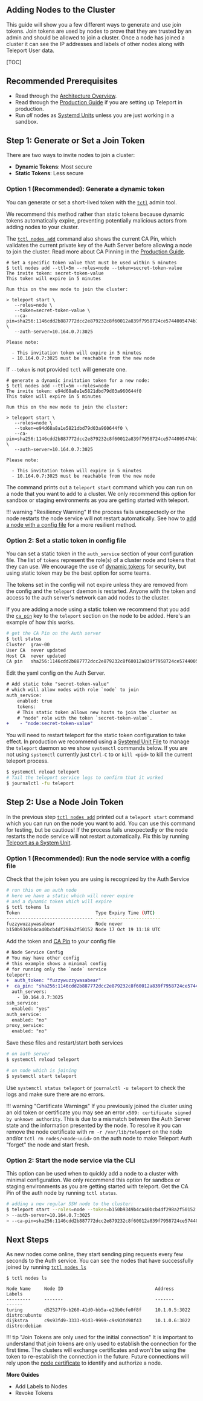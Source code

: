 ## Adding Nodes to the Cluster

This guide will show you a few different ways to generate and use join tokens.
Join tokens are used by nodes to prove that they are trusted by an admin and
should be allowed to join a cluster. Once a node has joined a cluster it can
see the IP addresses and labels of other nodes along with Teleport User data.

[TOC]

## Recommended Prerequisites

* Read through the [Architecture Overview](../architecture/overview).
* Read through the [Production Guide](./production) if you are setting up
Teleport in production.
* Run _all_ nodes as [Systemd Units](./production/#systemd-unit-file) unless you
are just working in a sandbox.

## Step 1: Generate or Set a Join Token

There are two ways to invite nodes to join a cluster:

* **Dynamic Tokens**: Most secure
* **Static Tokens**: Less secure

### Option 1 (Recommended): Generate a dynamic token

You can generate or set a short-lived token with the
[`tctl`](../cli-docs/#tctl) admin tool.

We recommend this method rather than static tokens because dynamic tokens
automatically expire, preventing potentially malicious actors from adding nodes
to your cluster.

The [`tctl nodes add`](../cli-docs/#tctl-nodes-add) command also shows the
current CA Pin, which validates the current private key of the Auth Server
before allowing a node to join the cluster. Read more about CA Pinning in the
[Production Guide](./production/#ca-pinning).

```bsh
# Set a specific token value that must be used within 5 minutes
$ tctl nodes add --ttl=5m --roles=node --token=secret-token-value
The invite token: secret-token-value
This token will expire in 5 minutes

Run this on the new node to join the cluster:

> teleport start \
   --roles=node \
   --token=secret-token-value \
   --ca-pin=sha256:1146cdd2b887772dcc2e879232c8f60012a839f7958724ce5744005474b15b9d \
   --auth-server=10.164.0.7:3025

Please note:

  - This invitation token will expire in 5 minutes
  - 10.164.0.7:3025 must be reachable from the new node
```

If `--token` is not provided `tctl` will generate one.
```bsh
# generate a dynamic invitation token for a new node:
$ tctl nodes add --ttl=5m --roles=node
The invite token: e94d68a8a1e5821dbd79d03a960644f0
This token will expire in 5 minutes

Run this on the new node to join the cluster:

> teleport start \
   --roles=node \
   --token=e94d68a8a1e5821dbd79d03a960644f0 \
   --ca-pin=sha256:1146cdd2b887772dcc2e879232c8f60012a839f7958724ce5744005474b15b9d \
   --auth-server=10.164.0.7:3025

Please note:

  - This invitation token will expire in 5 minutes
  - 10.164.0.7:3025 must be reachable from the new node
```

The command prints out a `teleport start` command which you can run on a node
that you want to add to a cluster. We only recommend this option for sandbox or
staging environments as you are getting started with teleport.

!!! warning "Resiliency Warning"
    If the process fails unexpectedly or the node restarts the node service will not
    restart automatically. See how to [add a node with a config
    file](#option-1-recommended-run-the-node-service-with-a-config-file) for a more
    resilient method.

### Option 2: Set a static token in config file

You can set a static token in the `auth_service` section of your configuration
file. The list of `tokens` represent the role(s) of a cluster node and tokens
that they can use. We encourage the use of [dynamic tokens](#option-1-recommended-generate-a-dynamic-token) for security,
but using static token may be the best option for some teams.

The tokens set in the config will not expire unless they are removed from the
config and the `teleport` daemon is restarted. Anyone with the token and access
to the auth server's network can add nodes to the cluster.

If you are adding a node using a static token we recommend that you add the
[`ca_pin`](./production/#ca-pinning) key to the `teleport` section on the node
to be added. Here's an example of how this works.

```bash
# get the CA Pin on the Auth server
$ tctl status
Cluster  grav-00
User CA  never updated
Host CA  never updated
CA pin   sha256:1146cdd2b887772dcc2e879232c8f60012a839f7958724ce5744005474b15b9d
```

Edit the yaml config on the Auth Server.

```diff
# Add static toke "secret-token-value"
# which will allow nodes with role `node` to join
auth_service:
    enabled: true
    tokens:
    # This static token allows new hosts to join the cluster as
    # "node" role with the token `secret-token-value`.
+    - "node:secret-token-value"
```

You will need to restart teleport for the static token configuration to take
effect. In production we recommend using a [Systemd Unit File](./production) to
manage the `teleport` daemon so we show `systemctl` commands below. If you
are not using `systemctl` currently just `Ctrl-C` to or `kill <pid>` to
kill the current teleport process.

```bash
$ systemctl reload teleport
# Tail the teleport service logs to confirm that it worked
$ journalctl -fu teleport
```

<!-- TODO Add Node Behind NAT -->

## Step 2: Use a Node Join Token

In the previous step [`tctl nodes add`](../cli-docs/#tctl-nodes-add) printed out
a `teleport start` command which you can run on the node you want to add. You
can use this command for testing, but be cautious! If the process fails
unexpectedly or the node restarts the node service will not restart
automatically. Fix this by running [Teleport as a System
Unit](./production/#systemd-unit-file).

### Option 1 (Recommended): Run the node service with a config file

Check that the join token you are using is recognized by the Auth Service
```bash
# run this on an auth node
# here we have a static which will never expire
# and a dynamic token which will expire
$ tctl tokens ls
Token                            Type Expiry Time (UTC)
-------------------------------- ---- -------------------
fuzzywuzzywasabear               Node never
b150b9349b4ca40bcb4df298a2f50152 Node 17 Oct 19 11:18 UTC
```

Add the token and [CA Pin](../production/#ca-pinning) to your config file

```diff
# Node Service Config
# You may have other config
# this example shows a minimal config
# for running only the `node` service
teleport:
+  auth_token: "fuzzywuzzywasabear"
+  ca_pin: "sha256:1146cdd2b887772dcc2e879232c8f60012a839f7958724ce5744005474b15b9d"
  auth_servers:
    - 10.164.0.7:3025
ssh_service:
  enabled: "yes"
auth_service:
  enabled: "no"
proxy_service:
  enabled: "no"
```

Save these files and restart/start both services

```bash
# on auth server
$ systemctl reload teleport
```

```bash
# on node which is joining
$ systemctl start teleport
```

Use `systemctl status teleport` or `journalctl -u teleport` to check the logs
and make sure there are no errors.

!!! warning "Certificate Warnings"
    If you previously joined the cluster using an old token or certificate
    you may see an error `x509: certificate signed by unknown authority`.
    This is due to a mismatch between the Auth Server state and the information presented by the node. To resolve it you can remove the node certificate
    with `rm -r /var/lib/teleport` on the node and/or
    `tctl rm nodes/<node-uuid>` on the auth node to make Teleport Auth "forget"
    the node and start fresh.

### Option 2: Start the node service via the CLI

This option can be used when to quickly add a node to a cluster with minimal
configuration. We only recommend this option for sandbox or staging environments
as you are getting started with teleport. Get the CA Pin of the auth node by
running `tctl status`.

```bash
# adding a new regular SSH node to the cluster:
$ teleport start --roles=node --token=b150b9349b4ca40bcb4df298a2f50152
> --auth-server=10.164.0.7:3025
> --ca-pin=sha256:1146cdd2b887772dcc2e879232c8f60012a839f7958724ce5744005474b15b9d
```

## Next Steps

As new nodes come online, they start sending ping requests every few seconds
to the Auth service. You can see the nodes that have successfully joined
by running [`tctl nodes ls`](../cli-docs/#tctl-nodes-ls)

```bsh
$ tctl nodes ls

Node Name     Node ID                                  Address            Labels
---------     -------                                  -------            ------
turing        d52527f9-b260-41d0-bb5a-e23b0cfe0f8f     10.1.0.5:3022      distro:ubuntu
dijkstra      c9s93fd9-3333-91d3-9999-c9s93fd98f43     10.1.0.6:3022      distro:debian
```

!!! tip "Join Tokens are only used for the initial connection"
    It is important to understand that join tokens are only used to establish
    the connection for the first time. The clusters will exchange certificates
    and won't be using the token to re-establish the connection in the future.
    Future connections will rely upon the [node certificate](../architecture/auth/#authentication-in-teleport) to identify and authorize a node.

**More Guides**
* Add Labels to Nodes
* Revoke Tokens
